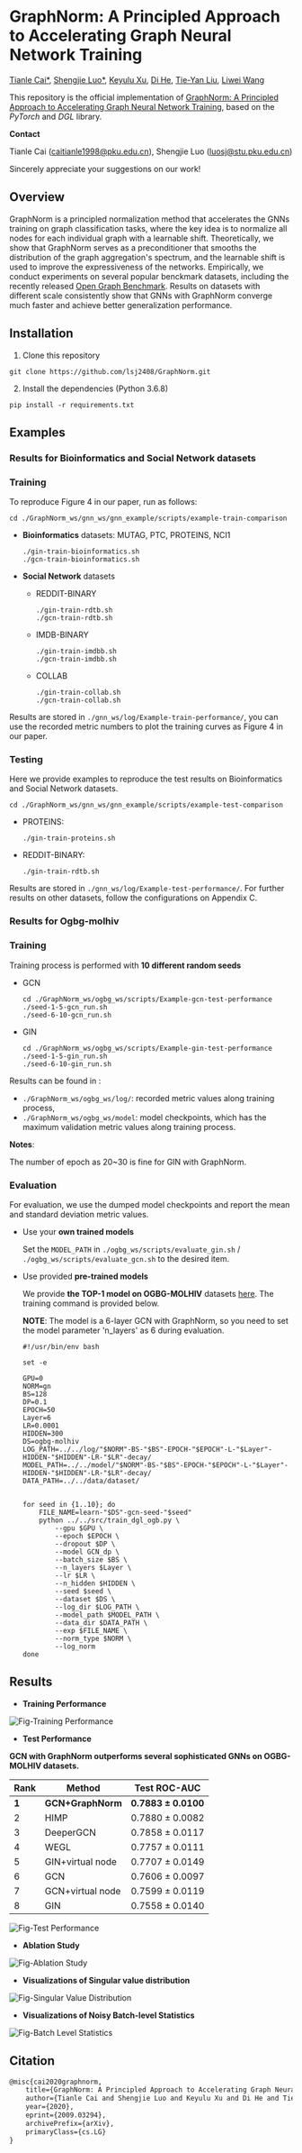 # GraphNorm: A Principled Approach to Accelerating Graph Neural Network Training

[Tianle Cai*](https://tianle.website/), [Shengjie Luo*](https://github.com/lsj2408/), [Keyulu Xu](http://keyulux.com/), [Di He](https://www.microsoft.com/en-us/research/people/dihe/), [Tie-Yan Liu](https://www.microsoft.com/en-us/research/people/tyliu/), [Liwei Wang](http://www.liweiwang-pku.com/)

This repository is the official implementation of [GraphNorm: A Principled Approach to Accelerating Graph Neural Network Training](https://arxiv.org/abs/2009.03294), based on the *PyTorch* and *DGL* library.

**Contact**

Tianle Cai (caitianle1998@pku.edu.cn), Shengjie Luo (luosj@stu.pku.edu.cn)

Sincerely appreciate your suggestions on our work!

## Overview

GraphNorm is a principled normalization method that accelerates the GNNs training on graph classification tasks, where the key idea is to normalize all nodes for each individual graph with a learnable shift. Theoretically, we show that GraphNorm serves as a preconditioner that smooths the distribution of the graph aggregation's spectrum, and the learnable shift is used to improve the expressiveness of the networks. Empirically, we conduct experiments on several popular benckmark datasets, including the recently released [Open Graph Benchmark](https://ogb.stanford.edu/docs/leader_graphprop/). Results on datasets with different scale consistently show that GNNs with GraphNorm converge much faster and achieve better generalization performance.

## Installation

1. Clone this repository

```shell
git clone https://github.com/lsj2408/GraphNorm.git
```

2. Install the dependencies (Python 3.6.8)

```shell
pip install -r requirements.txt
```

## Examples

### Results for Bioinformatics and Social Network datasets

### Training

To reproduce Figure 4 in our paper, run as follows:

```shell
cd ./GraphNorm_ws/gnn_ws/gnn_example/scripts/example-train-comparison
```

- **Bioinformatics** datasets: MUTAG, PTC, PROTEINS, NCI1

  ```shell
  ./gin-train-bioinformatics.sh
  ./gcn-train-bioinformatics.sh
  ```

- **Social Network** datasets

  - REDDIT-BINARY

    ```shell
    ./gin-train-rdtb.sh
    ./gcn-train-rdtb.sh
    ```

  - IMDB-BINARY

    ```shell
    ./gin-train-imdbb.sh
    ./gcn-train-imdbb.sh
    ```

  - COLLAB

    ```shell
    ./gin-train-collab.sh
    ./gcn-train-collab.sh
    ```

Results are stored in `./gnn_ws/log/Example-train-performance/`, you can use the recorded metric numbers to plot the training curves as Figure 4 in our paper.

### Testing

Here we provide examples to reproduce the test results on Bioinformatics and Social Network datasets.

```shell
cd ./GraphNorm_ws/gnn_ws/gnn_example/scripts/example-test-comparison
```

- PROTEINS:

  ```shell
  ./gin-train-proteins.sh
  ```

- REDDIT-BINARY:

  ```shell
  ./gin-train-rdtb.sh
  ```

Results are stored in `./gnn_ws/log/Example-test-performance/`. For further results on other datasets, follow the configurations on Appendix C.

### Results for Ogbg-molhiv

### Training

Training process is performed with **10 different random seeds** 

- GCN

  ```shell
  cd ./GraphNorm_ws/ogbg_ws/scripts/Example-gcn-test-performance
  ./seed-1-5-gcn_run.sh
  ./seed-6-10-gcn_run.sh
  ```

- GIN

  ```shell
  cd ./GraphNorm_ws/ogbg_ws/scripts/Example-gin-test-performance
  ./seed-1-5-gin_run.sh
  ./seed-6-10-gin_run.sh
  ```

Results can be found in :

- `./GraphNorm_ws/ogbg_ws/log/`:  recorded metric values along training process,
- `./GraphNorm_ws/ogbg_ws/model`: model checkpoints, which has the maximum validation metric values along training process.

**Notes**:

The number of epoch as 20~30 is fine for GIN with GraphNorm.

### Evaluation

For evaluation, we use the dumped model checkpoints and report the mean and standard deviation metric values.

- Use your **own trained models**

  Set the `MODEL_PATH` in `./ogbg_ws/scripts/evaluate_gin.sh` / `./ogbg_ws/scripts/evaluate_gcn.sh` to the desired item.

- Use provided **pre-trained models**

  We provide **the TOP-1 model on OGBG-MOLHIV** datasets [here](https://1drv.ms/u/s!AgZyC7AzHtDBbZO5a6g6esOcuoQ?e=qGKkLg). The training command is provided below.

  **NOTE**: The model is a 6-layer GCN with GraphNorm, so you need to set the model parameter 'n_layers' as 6 during evaluation.
  
  ```shell
  #!/usr/bin/env bash
  
  set -e
  
  GPU=0
  NORM=gn
  BS=128
  DP=0.1
  EPOCH=50
  Layer=6
  LR=0.0001
  HIDDEN=300
  DS=ogbg-molhiv
  LOG_PATH=../../log/"$NORM"-BS-"$BS"-EPOCH-"$EPOCH"-L-"$Layer"-HIDDEN-"$HIDDEN"-LR-"$LR"-decay/
  MODEL_PATH=../../model/"$NORM"-BS-"$BS"-EPOCH-"$EPOCH"-L-"$Layer"-HIDDEN-"$HIDDEN"-LR-"$LR"-decay/
  DATA_PATH=../../data/dataset/
  
  
  for seed in {1..10}; do
      FILE_NAME=learn-"$DS"-gcn-seed-"$seed"
      python ../../src/train_dgl_ogb.py \
          --gpu $GPU \
          --epoch $EPOCH \
          --dropout $DP \
          --model GCN_dp \
          --batch_size $BS \
          --n_layers $Layer \
          --lr $LR \
          --n_hidden $HIDDEN \
          --seed $seed \
          --dataset $DS \
          --log_dir $LOG_PATH \
          --model_path $MODEL_PATH \
          --data_dir $DATA_PATH \
          --exp $FILE_NAME \
          --norm_type $NORM \
          --log_norm
  done
  
  ```

## Results

- **Training Performance**

![Fig-Training Performance](https://github.com/lsj2408/GraphNorm/blob/master/README.assets/Fig-Training%20Performance.png)

- **Test Performance**

**GCN with GraphNorm outperforms several sophisticated GNNs on OGBG-MOLHIV datasets.**

| Rank  | Method            | Test ROC-AUC          |
| ----- | ----------------- | --------------------- |
| **1** | **GCN+GraphNorm** | **$0.7883\pm0.0100$** |
| 2     | HIMP              | $0.7880\pm0.0082$     |
| 3     | DeeperGCN         | $0.7858\pm0.0117$     |
| 4     | WEGL              | $0.7757\pm0.0111$     |
| 5     | GIN+virtual node  | $0.7707\pm0.0149$     |
| 6     | GCN               | $0.7606\pm0.0097$     |
| 7     | GCN+virtual node  | $0.7599\pm0.0119$     |
| 8     | GIN               | $0.7558\pm0.0140$     |

![Fig-Test Performance](https://github.com/lsj2408/GraphNorm/blob/master/README.assets/Fig-Test%20Performance.png)

- **Ablation Study**

![Fig-Ablation Study](https://github.com/lsj2408/GraphNorm/blob/master/README.assets/Fig-Ablation%20Study.png)

- **Visualizations of Singular value distribution**

![Fig-Singular Value Distribution](https://github.com/lsj2408/GraphNorm/blob/master/README.assets/Fig-Singular%20Value%20Distribution.png)

- **Visualizations of Noisy Batch-level Statistics**

![Fig-Batch Level Statistics](https://github.com/lsj2408/GraphNorm/blob/master/README.assets/Fig-Batch%20Level%20Statistics.png)

## Citation

```latex
@misc{cai2020graphnorm,
    title={GraphNorm: A Principled Approach to Accelerating Graph Neural Network Training},
    author={Tianle Cai and Shengjie Luo and Keyulu Xu and Di He and Tie-yan Liu and Liwei Wang},
    year={2020},
    eprint={2009.03294},
    archivePrefix={arXiv},
    primaryClass={cs.LG}
}
```

